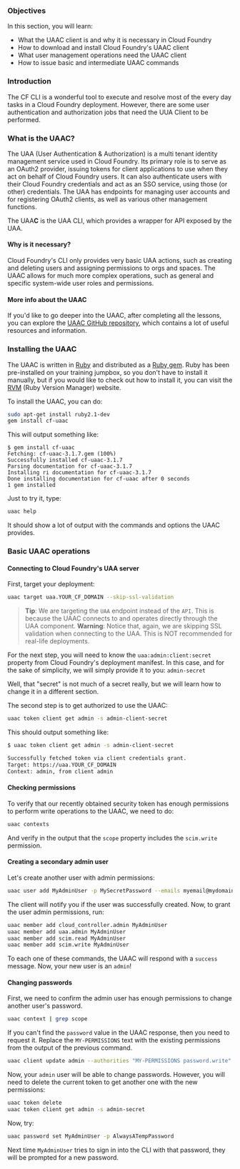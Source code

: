 ### Objectives

In this section, you will learn:

* What the UAAC client is and why it is necessary in Cloud Foundry
* How to download and install Cloud Foundry's UAAC client
* What user management operations need the UAAC client
* How to issue basic and intermediate UAAC commands

### Introduction

The CF CLI is a wonderful tool to execute and resolve most of the every day tasks in a Cloud Foundry deployment.
However, there are some user authentication and authorization jobs that need the UUA Client to be performed.
### What is the UAAC?

The UAA (User Authentication \& Authorization) is a multi tenant identity management service used in Cloud Foundry. Its primary role is to serve as an OAuth2 provider, issuing tokens for client applications to use when they act on behalf of Cloud Foundry users. It can also authenticate users with their Cloud Foundry credentials and act as an SSO service, using those (or other) credentials. The UAA has endpoints for managing user accounts and for registering OAuth2 clients, as well as various other management functions.

The UAA**C** is the UAA CLI, which provides a wrapper for API exposed by the UAA.

#### Why is it necessary?

Cloud Foundry's CLI only provides very basic UAA actions, such as creating and deleting users and assigning permissions to orgs and spaces.
The UAAC allows for much more complex operations, such as general and specific system-wide user roles and permissions.

#### More info about the UAAC

If you'd like to go deeper into the UAAC, after completing all the lessons, you can explore the [UAAC GitHub repository](https://github.com/cloudfoundry/cf-uaac), which contains a lot of useful resources and information.
### Installing the UAAC

The UAAC is written in [Ruby](http://www.ruby-lang.org) and distributed as a [Ruby gem](https://en.wikipedia.org/wiki/RubyGems). Ruby has been pre-installed on your training jumpbox, so you don't have to install it manually, but if you would like to check out how to install it, you can visit the [RVM](https://www.rvm.io) (Ruby Version Manager) website.

To install the UAAC, you can do:

```sh
sudo apt-get install ruby2.1-dev
gem install cf-uaac
```

This will output something like:

```
$ gem install cf-uaac
Fetching: cf-uaac-3.1.7.gem (100%)
Successfully installed cf-uaac-3.1.7
Parsing documentation for cf-uaac-3.1.7
Installing ri documentation for cf-uaac-3.1.7
Done installing documentation for cf-uaac after 0 seconds
1 gem installed
```

Just to try it, type:

```sh
uaac help
```

It should show a lot of output with the commands and options the UAAC provides.
### Basic UAAC operations

#### Connecting to Cloud Foundry's UAA server

First, target your deployment:

```sh
uaac target uaa.YOUR_CF_DOMAIN --skip-ssl-validation
```
> **Tip**: We are targeting the `UAA` endpoint instead of the `API`. This is because the UAAC connects to and operates directly through the UAA component.
> **Warning**: Notice that, again, we are skipping SSL validation when connecting to the UAA. This is NOT recommended for real-life deployments.

For the next step, you will need to know the `uaa:admin:client:secret` property from Cloud Foundry's deployment manifest.
In this case, and for the sake of simplicity, we will simply provide it to you: `admin-secret`

Well, that "secret" is not much of a secret really, but we will learn how to change it in a different section.

The second step is to get authorized to use the UAAC:

```sh
uaac token client get admin -s admin-client-secret
```

This should output something like:

```sh
$ uaac token client get admin -s admin-client-secret

Successfully fetched token via client credentials grant.
Target: https://uaa.YOUR_CF_DOMAIN
Context: admin, from client admin
```
#### Checking permissions

To verify that our recently obtained security token has enough permissions to perform write operations to the UAAC, we need to do:

```sh
uaac contexts
```

And verify in the output that the `scope` property includes the `scim.write` permission.

#### Creating a secondary admin user

Let's create another user with admin permissions:

```sh
uaac user add MyAdminUser -p MySecretPassword --emails myemail@mydomain.com
```

The client will notify you if the user was successfully created.
Now, to grant the user admin permissions, run:

```sh
uaac member add cloud_controller.admin MyAdminUser
uaac member add uaa.admin MyAdminUser
uaac member add scim.read MyAdminUser
uaac member add scim.write MyAdminUser
```

To each one of these commands, the UAAC will respond with a `success` message.
Now, your new user is an `admin`!
#### Changing passwords

First, we need to confirm the admin user has enough permissions to change another user's password.

```sh
uaac context | grep scope
```

If you can't find the `password` value in the UAAC response, then you need to request it.
Replace the `MY-PERMISSIONS` text with the existing permissions from the output of the previous command.

```sh
uaac client update admin --authorities "MY-PERMISSIONS password.write"
```

Now, your `admin` user will be able to change passwords. However, you will need to delete the current token to get another one with the new permissions:

```sh
uaac token delete
uaac token client get admin -s admin-secret
```

Now, try:

```sh
uaac password set MyAdminUser -p AlwaysATempPassword
```

Next time `MyAdminUser` tries to sign in into the CLI with that password, they will be prompted for a new password.
